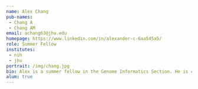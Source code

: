 ```yaml
---
name: Alex Chang
pub-names:
 - Chang A
 - Chang AM
email: achang63@jhu.edu
homepage: https://www.linkedin.com/in/alexander-c-6aa545a5/
role: Summer Fellow
institutes:
 - nih
 - jhu
portrait: /img/chang.jpg
bio: Alex is a summer fellow in the Genome Informatics Section. He is currently an undergraduate student studying biomedical engineering and computer science at Johns Hopkins University. Alex is particularly interested in exploring machine learning and its various applications.
alum: true
---
```

